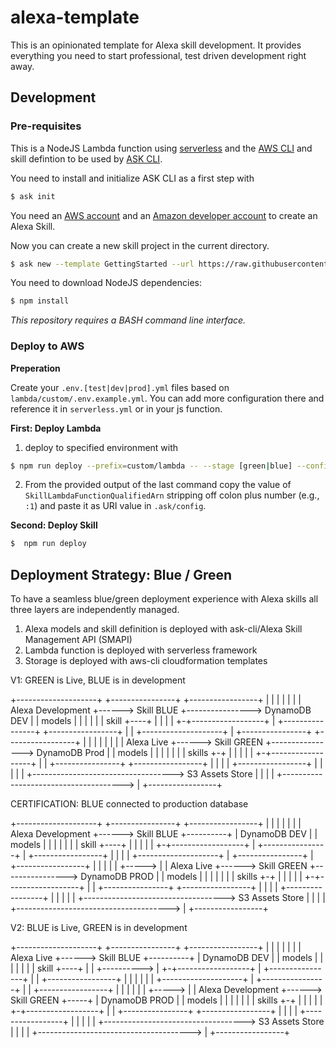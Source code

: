# alexa-template

This is an opinionated template for Alexa skill development. It provides everything you need to start professional, test driven development right away.

## Development

### Pre-requisites

This is a NodeJS Lambda function using [serverless](https://serverless.com/framework/docs/getting-started/) and the [AWS CLI](https://github.com/aws/aws-cli) and skill defintion to be used by [ASK CLI](https://developer.amazon.com/docs/smapi/quick-start-alexa-skills-kit-command-line-interface.html).

You need to install and initialize ASK CLI as a first step with 

```bash
$ ask init
```

You need an [AWS account](https://aws.amazon.com) and an [Amazon developer account](https://developer.amazon.com) to create an Alexa Skill.

Now you can create a new skill project in the current directory.

```bash
$ ask new --template GettingStarted --url https://raw.githubusercontent.com/Pindar/alexa-template/master/templates.json --skill-name my_new_skill
```

You need to download NodeJS dependencies:

```bash
$ npm install
```

*This repository requires a BASH command line interface.*

### Deploy to AWS

**Preperation**

Create your `.env.[test|dev|prod].yml` files based on `lambda/custom/.env.example.yml`. You can add more configuration there and reference it in `serverless.yml` or in your js function.

**First: Deploy Lambda**

1. deploy to specified environment with
```bash
$ npm run deploy --prefix=custom/lambda -- --stage [green|blue] --config [dev|production]
```
2. From the provided output of the last command copy the value of `SkillLambdaFunctionQualifiedArn` stripping off colon plus number (e.g., `:1`) and paste it as URI value in `.ask/config`.

**Second: Deploy Skill**

```bash
$  npm run deploy
```

## Deployment Strategy: Blue / Green

To have a seamless blue/green deployment experience with Alexa skills all three layers are independently managed. 

1. Alexa models and skill definition is deployed with ask-cli/Alexa Skill Management API (SMAPI)
2. Lambda function is deployed with serverless framework
3. Storage is deployed with aws-cli cloudformation templates


V1: GREEN is Live, BLUE is in development

+--------------------+      +----------------+                +-----------------+
|                    |      |                |                |                 |
| Alexa Development  +------> Skill BLUE     +----------------> DynamoDB DEV    |
|   models           |      |                |                |                 |
|   skill            +----+ |                |                |                 |
+-+------------------+    | +----------------+                +-----------------+
                          |
                          |
+--------------------+    | +----------------+                +-----------------+
|                    |    | |                |                |                 |
| Alexa Live         +------> Skill GREEN    +----------------> DynamoDB Prod   |
|   models           |    | |                |                |                 |
|   skills           +-+  | |                |                |                 |
+-+------------------+ |  | +----------------+                +-----------------+
                       |  |
                       |  |                                   +-----------------+
                       |  |                                   |                 |
                       |  +-----------------------------------> S3 Assets Store |
                       |                                      |                 |
                       +-------------------------------------->                 |
                                                              +-----------------+


CERTIFICATION: BLUE connected to production database

+--------------------+      +----------------+                +-----------------+
|                    |      |                |                |                 |
| Alexa Development  +------> Skill BLUE     +----------+     | DynamoDB DEV    |
|  models            |      |                |          |     |                 |
|  skill             +----+ |                |          |     |                 |
+-+------------------+    | +----------------+          |     +-----------------+
                          |                             |
                          |                             |
+--------------------+    | +----------------+          |     +-----------------+
|                    |    | |                |          +----->                 |
| Alexa Live         +------> Skill GREEN    +----------------> DynamoDB PROD   |
|  models            |    | |                |                |                 |
|  skills            +-+  | |                |                |                 |
+-+------------------+ |  | +----------------+                +-----------------+
                       |  |
                       |  |                                   +-----------------+
                       |  |                                   |                 |
                       |  +-----------------------------------> S3 Assets Store |
                       |                                      |                 |
                       +-------------------------------------->                 |
                                                              +-----------------+


V2: BLUE is Live, GREEN is in development


+--------------------+      +----------------+                +-----------------+
|                    |      |                |                |                 |
| Alexa Live         +------> Skill BLUE     +----------+     | DynamoDB DEV    |
|   models           |      |                |          |     |                 |
|   skill            +----+ |                |     +---------->                 |
+-+------------------+    | +----------------+     |    |     +-----------------+
                          |                        |    |
                          |                        |    |
+--------------------+    | +----------------+     |    |     +-----------------+
|                    |    | |                |     |    +----->                 |
| Alexa Development  +------> Skill GREEN    +-----+          | DynamoDB PROD   |
|   models           |    | |                |                |                 |
|   skills           +-+  | |                |                |                 |
+-+------------------+ |  | +----------------+                +-----------------+
                       |  |
                       |  |                                   +-----------------+
                       |  |                                   |                 |
                       |  +-----------------------------------> S3 Assets Store |
                       |                                      |                 |
                       +-------------------------------------->                 |
                                                              +-----------------+
